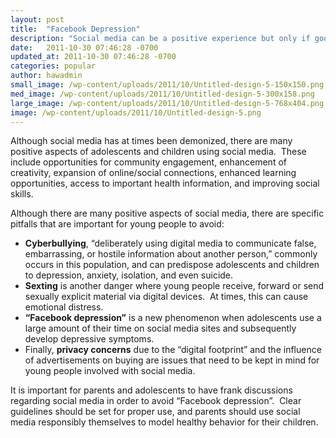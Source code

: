 ```yaml
---
layout: post
title:  "Facebook Depression"
description: "Social media can be a positive experience but only if good practices are followed. A guide. " 
date:   2011-10-30 07:46:28 -0700
updated_at: 2011-10-30 07:46:28 -0700
categories: popular
author: hawadmin
small_image: /wp-content/uploads/2011/10/Untitled-design-5-150x150.png
med_image: /wp-content/uploads/2011/10/Untitled-design-5-300x158.png
large_image: /wp-content/uploads/2011/10/Untitled-design-5-768x404.png
image: /wp-content/uploads/2011/10/Untitled-design-5.png
---
```


Although social media has at times been demonized, there are many positive aspects of adolescents and children using social media.  These include opportunities for community engagement, enhancement of creativity, expansion of online/social connections, enhanced learning opportunities, access to important health information, and improving social skills.

Although there are many positive aspects of social media, there are specific pitfalls that are important for young people to avoid:

- **Cyberbullying**, “deliberately using digital media to communicate false, embarrassing, or hostile information about another person,” commonly occurs in this population, and can predispose adolescents and children to depression, anxiety, isolation, and even suicide.
- **Sexting** is another danger where young people receive, forward or send sexually explicit material via digital devices.  At times, this can cause emotional distress.
- **“Facebook depression”** is a new phenomenon when adolescents use a large amount of their time on social media sites and subsequently develop depressive symptoms.
- Finally, **privacy concerns** due to the “digital footprint” and the influence of advertisements on buying are issues that need to be kept in mind for young people involved with social media.

It is important for parents and adolescents to have frank discussions regarding social media in order to avoid “Facebook depression”.  Clear guidelines should be set for proper use, and parents should use social media responsibly themselves to model healthy behavior for their children.